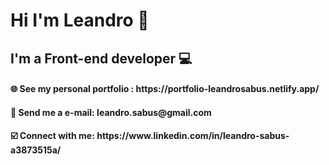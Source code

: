 <h1>Hi I'm Leandro 👋</h1>
<h2>I'm a Front-end developer 💻</h2>

<h4>🌐 See my personal portfolio : https://portfolio-leandrosabus.netlify.app/  </h4>
<h4>📩 Send me a e-mail: leandro.sabus@gmail.com  </h4>

<h4>☑️ Connect with me: https://www.linkedin.com/in/leandro-sabus-a3873515a/  </h4>

<a href="https://iconos8.es/icon/54502/logo"></a>


